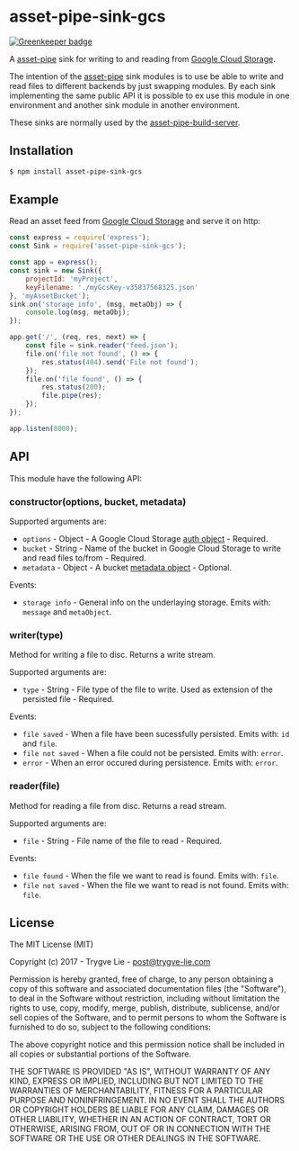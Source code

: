 # asset-pipe-sink-gcs

[![Greenkeeper badge](https://badges.greenkeeper.io/asset-pipe/asset-pipe-sink-gcs.svg)](https://greenkeeper.io/)

A [asset-pipe][asset-pipe] sink for writing to and reading from [Google Cloud Storage][gcs].

The intention of the [asset-pipe][asset-pipe] sink modules is to use be able to write and read files
to different backends by just swapping modules. By each sink implementing the same public API it is
possible to ex use this module in one environment and another sink module in another environment.

These sinks are normally used by the [asset-pipe-build-server][asset-pipe-build-server].



## Installation

```bash
$ npm install asset-pipe-sink-gcs
```



## Example

Read an asset feed from [Google Cloud Storage][gcs] and serve it on http:

```js
const express = require('express');
const Sink = require('asset-pipe-sink-gcs');

const app = express();
const sink = new Sink({
    projectId: 'myProject',
    keyFilename: './myGcsKey-v35837568325.json'
}, 'myAssetBucket');
sink.on('storage info', (msg, metaObj) => {
    console.log(msg, metaObj);
});

app.get('/', (req, res, next) => {
    const file = sink.reader('feed.json');
    file.on('file not found', () => {
        res.status(404).send('File not found');
    });
    file.on('file found', () => {
        res.status(200);
        file.pipe(res);
    });
});

app.listen(8000);
```



## API

This module have the following API:

### constructor(options, bucket, metadata)

Supported arguments are:

 - `options` - Object - A Google Cloud Storage [auth object][gcs-auth] - Required.
 - `bucket` - String - Name of the bucket in Google Cloud Storage to write and read files to/from - Required.
 - `metadata` - Object - A bucket [metadata object][gcs-bucket-meta] - Optional.

Events:

 - `storage info` - General info on the underlaying storage. Emits with: `message` and `metaObject`.


### writer(type)

Method for writing a file to disc. Returns a write stream.

Supported arguments are:

 - `type` - String - File type of the file to write. Used as extension of the persisted file - Required.

Events:

 - `file saved` - When a file have been sucessfully persisted. Emits with: `id` and `file`.
 - `file not saved` -  When a file could not be persisted. Emits with: `error`.
 - `error` -  When an error occured during persistence. Emits with: `error`.


### reader(file)

Method for reading a file from disc. Returns a read stream.

Supported arguments are:

 - `file` - String - File name of the file to read - Required.

Events:

 - `file found` - When the file we want to read is found. Emits with: `file`.
 - `file not saved` -  When the file we want to read is not found. Emits with: `file`.



## License

The MIT License (MIT)

Copyright (c) 2017 - Trygve Lie - post@trygve-lie.com

Permission is hereby granted, free of charge, to any person obtaining a copy
of this software and associated documentation files (the "Software"), to deal
in the Software without restriction, including without limitation the rights
to use, copy, modify, merge, publish, distribute, sublicense, and/or sell
copies of the Software, and to permit persons to whom the Software is
furnished to do so, subject to the following conditions:

The above copyright notice and this permission notice shall be included in
all copies or substantial portions of the Software.

THE SOFTWARE IS PROVIDED "AS IS", WITHOUT WARRANTY OF ANY KIND, EXPRESS OR
IMPLIED, INCLUDING BUT NOT LIMITED TO THE WARRANTIES OF MERCHANTABILITY,
FITNESS FOR A PARTICULAR PURPOSE AND NONINFRINGEMENT. IN NO EVENT SHALL THE
AUTHORS OR COPYRIGHT HOLDERS BE LIABLE FOR ANY CLAIM, DAMAGES OR OTHER
LIABILITY, WHETHER IN AN ACTION OF CONTRACT, TORT OR OTHERWISE, ARISING FROM,
OUT OF OR IN CONNECTION WITH THE SOFTWARE OR THE USE OR OTHER DEALINGS IN
THE SOFTWARE.



[asset-pipe]: https://github.com/asset-pipe
[asset-pipe-build-server]: https://github.com/asset-pipe/asset-pipe-build-server
[gcs-bucket-meta]: https://googlecloudplatform.github.io/google-cloud-node/#/docs/google-cloud/0.50.0/storage?method=createBucket
[gcs-auth]: https://googlecloudplatform.github.io/google-cloud-node/#/docs/google-cloud/0.50.0/google-cloud
[gcs]: https://cloud.google.com/storage/
